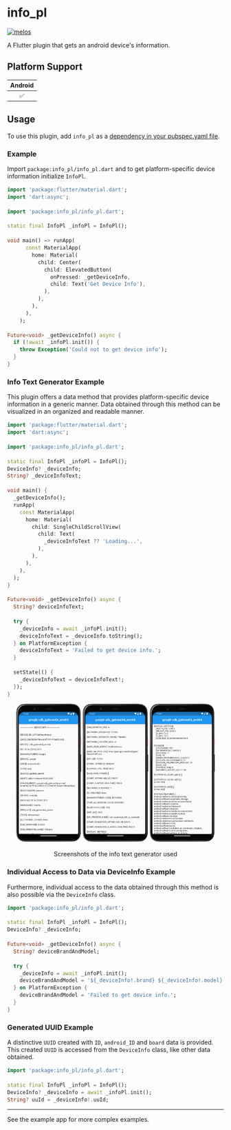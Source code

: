 # info_pl

[![melos](https://img.shields.io/badge/maintained%20with-melos-f700ff.svg?style=flat-square)](https://github.com/invertase/melos)

A Flutter plugin that gets an android device's information.

## Platform Support

| Android |
|:-------:|
|    ✅    |

## Usage

To use this plugin, add `info_pl` as a [dependency in your pubspec.yaml file](https://flutter.dev/platform-plugins/).

### Example

Import `package:info_pl/info_pl.dart` and to get platform-specific device information initialize `InfoPl`.

```dart
import 'package:flutter/material.dart';
import 'dart:async';

import 'package:info_pl/info_pl.dart';

static final InfoPl _infoPl = InfoPl();

void main() => runApp(
      const MaterialApp(
        home: Material(
          child: Center(
            child: ElevatedButton(
              onPressed: _getDeviceInfo,
              child: Text('Get Device Info'),
            ),
          ),
        ),
      ),
    );

Future<void> _getDeviceInfo() async {
  if (!await _infoPl.init()) {
    throw Exception('Could not to get device info');
  }
}
```

### Info Text Generator Example

This plugin offers a data method that provides platform-specific device information in a generic manner.
Data obtained through this method can be visualized in an organized and readable manner.

```dart
import 'package:flutter/material.dart';
import 'dart:async';

import 'package:info_pl/info_pl.dart';

static final InfoPl _infoPl = InfoPl();
DeviceInfo? _deviceInfo;
String? _deviceInfoText;

void main() {
  _getDeviceInfo();
  runApp(
    const MaterialApp(
      home: Material(
        child: SingleChildScrollView(
          child: Text(
            _deviceInfoText ?? 'Loading...',
          ),
        ),
      ),
    ),
  );
}

Future<void> _getDeviceInfo() async {
  String? deviceInfoText;
  
  try {
    _deviceInfo = await _infoPl.init();
    deviceInfoText = _deviceInfo.toString();
  } on PlatformException {
    deviceInfoText = 'Failed to get device info.';
  }

  setState(() {
    _deviceInfoText = deviceInfoText!;
  });
}
```

<p align="center">
   <a><img width="30%" src="https://raw.githubusercontent.com/fadimanakilci/pl_plugins/main/packages/info_pl/assets/screenshots/Screenshot_20240325_233710.png"/></a>
   <a><img width="30%" src="https://raw.githubusercontent.com/fadimanakilci/pl_plugins/main/packages/info_pl/assets/screenshots/Screenshot_20240325_234120.png"/></a>
   <a><img width="30%" src="https://raw.githubusercontent.com/fadimanakilci/pl_plugins/main/packages/info_pl/assets/screenshots/Screenshot_20240325_234144.png"/></a>
   <br/><br/>
  <span>Screenshots of the info text generator used</span>
</p>

### Individual Access to Data via DeviceInfo Example

Furthermore, individual access to the data obtained through this method is also possible via the `DeviceInfo` class.

```dart
import 'package:info_pl/info_pl.dart';

static final InfoPl _infoPl = InfoPl();
DeviceInfo? _deviceInfo;

Future<void> _getDeviceInfo() async {
  String? deviceBrandAndModel;
  
  try {
    _deviceInfo = await _infoPl.init();
    deviceBrandAndModel = '${_deviceInfo!.brand} ${_deviceInfo!.model}';
  } on PlatformException {
    deviceBrandAndModel = 'Failed to get device info.';
  }
}
```

### Generated UUID Example

A distinctive `UUID` created with `ID`, `android_ID` and `board` data is provided. This created `UUID` is accessed from the `DeviceInfo` class, like other data obtained.

```dart
import 'package:info_pl/info_pl.dart';

static final InfoPl _infoPl = InfoPl();
DeviceInfo? _deviceInfo = await _infoPl.init();
String? uuId = _deviceInfo!.uuId;
```

---

See the example app for more complex examples.

